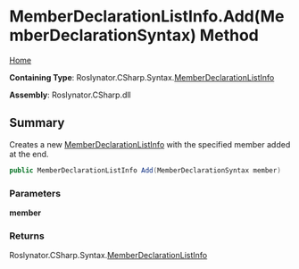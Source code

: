 <a name="_top"></a>

# MemberDeclarationListInfo\.Add\(MemberDeclarationSyntax\) Method

[Home](../../../../../README.md#_top)

**Containing Type**: Roslynator\.CSharp\.Syntax\.[MemberDeclarationListInfo](../README.md#_top)

**Assembly**: Roslynator\.CSharp\.dll

## Summary

Creates a new [MemberDeclarationListInfo](../README.md#_top) with the specified member added at the end\.

```csharp
public MemberDeclarationListInfo Add(MemberDeclarationSyntax member)
```

### Parameters

**member**

### Returns

Roslynator\.CSharp\.Syntax\.[MemberDeclarationListInfo](../README.md#_top)

